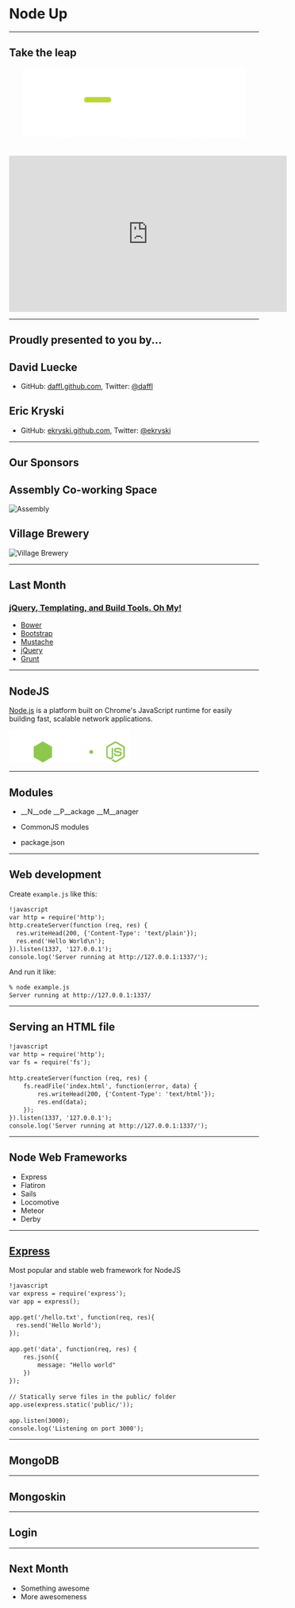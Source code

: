 # Node Up

---

## Take the leap

<a style="text-align: center; display: block; border: none;" href="https://www.leapmotion.com/"><img src="images/leap_logo.png" alt="Leap Motion Logo" /></a>

<iframe style="margin: 0 auto; display: block; padding-top: 20px;" width="560" height="315" src="http://www.youtube.com/embed/3b4w749Tud8" frameborder="0" allowfullscreen></iframe>

---

## Proudly presented to you by...

## David Luecke

* GitHub: [daffl.github.com](http://daffl.github.com), Twitter: [@daffl](http://twitter.com/daffl)

## Eric Kryski

* GitHub: [ekryski.github.com](http://ekryski.github.com), Twitter: [@ekryski](http://twitter.com/ekryski)

---

## Our Sponsors

## Assembly Co-working Space

![Assembly](images/sponsors/assembly_logo.png)

## Village Brewery

![Village Brewery](images/sponsors/village_brewery_logo_inverted.png)

---

## Last Month

### [jQuery, Templating, and Build Tools. Oh My!](http://yycjs.com/jquery-templates-builds)

* [Bower](http://twitter.github.com/bower/)
* [Bootstrap](http://twitter.github.com/bootstrap/)
* [Mustache](http://mustache.github.io/)
* [jQuery](http://jquery.com/)
* [Grunt](http://gruntjs.com/)

---

## NodeJS

[Node.js](http://nodejs.org/) is a platform built on Chrome's JavaScript runtime for easily building fast, scalable network applications.

![NodeJS logo](images/nodejs.png)

---

## Modules

- __N__ode __P__ackage __M__anager

- CommonJS modules
- package.json

---

## Web development

Create `example.js` like this:

	!javascript
	var http = require('http');
	http.createServer(function (req, res) {
	  res.writeHead(200, {'Content-Type': 'text/plain'});
	  res.end('Hello World\n');
	}).listen(1337, '127.0.0.1');
	console.log('Server running at http://127.0.0.1:1337/');

And run it like:

	% node example.js
	Server running at http://127.0.0.1:1337/

---

## Serving an HTML file

	!javascript
	var http = require('http');
	var fs = require('fs');

	http.createServer(function (req, res) {
		fs.readFile('index.html', function(error, data) {
			res.writeHead(200, {'Content-Type': 'text/html'});
	  		res.end(data);
		});
	}).listen(1337, '127.0.0.1');
	console.log('Server running at http://127.0.0.1:1337/');

---

## Node Web Frameworks

- Express
- Flatiron
- Sails
- Locomotive
- Meteor
- Derby

---

## [Express](http://expressjs.com/)

Most popular and stable web framework for NodeJS


	!javascript
	var express = require('express');
	var app = express();

	app.get('/hello.txt', function(req, res){
	  res.send('Hello World');
	});

	app.get('data', function(req, res) {
		res.json({
			message: "Hello world"
		})
	});

	// Statically serve files in the public/ folder
	app.use(express.static('public/'));

	app.listen(3000);
	console.log('Listening on port 3000');

---

## MongoDB

---

## Mongoskin

---

## Login

---

## Next Month

* Something awesome
* More awesomeness

